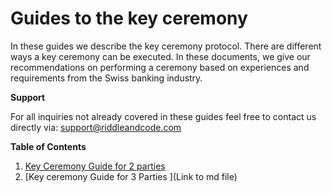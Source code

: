# Guides to the key ceremony

In these guides we describe the key ceremony protocol. There are different ways a key ceremony can be executed. In these documents, we give our recommendations on performing a ceremony based on experiences and requirements from the Swiss banking industry.

**Support**

For all inquiries not already covered in these guides feel free to contact us directly via: support@riddleandcode.com


**Table of Contents**

1. [Key Ceremony Guide for 2 parties](Key_ceremony_for_2_participants_and_2_plates)
2. [Key ceremony Guide for 3 Parties ](Link to md file)
